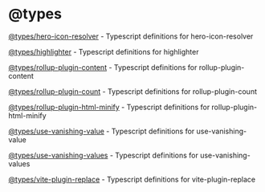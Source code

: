 # @types

[@types/hero-icon-resolver](./hero-icon-resolver) - Typescript definitions for hero-icon-resolver

[@types/highlighter](./highlighter) - Typescript definitions for highlighter

[@types/rollup-plugin-content](./rollup-plugin-content) - Typescript definitions for rollup-plugin-content

[@types/rollup-plugin-count](./rollup-plugin-count) - Typescript definitions for rollup-plugin-count

[@types/rollup-plugin-html-minify](./rollup-plugin-html-minify) - Typescript definitions for rollup-plugin-html-minify

[@types/use-vanishing-value](./use-vanishing-value) - Typescript definitions for use-vanishing-value

[@types/use-vanishing-values](./use-vanishing-values) - Typescript definitions for use-vanishing-values

[@types/vite-plugin-replace](./vite-plugin-replace) - Typescript definitions for vite-plugin-replace
